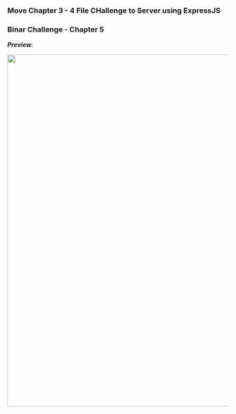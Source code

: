 ### Move Chapter 3 - 4 File CHallenge to Server using ExpressJS

### Binar Challenge - Chapter 5

***Preview***:

<img src="https://media.giphy.com/media/rMmrQGijqP1Gq25Wmo/giphy.gif?cid=790b76118ae0903178dbfd6f403e710bb29953b5066690c0&rid=giphy.gif&ct=g" width="800">
